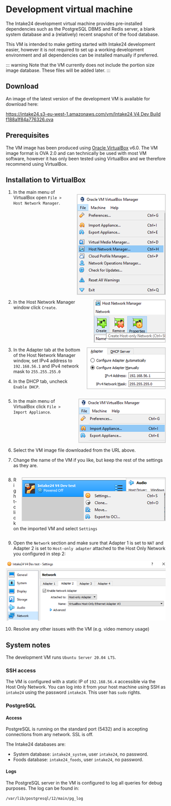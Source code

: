 # Development virtual machine

The Intake24 development virtual machine provides pre-installed dependencies such as the PostgreSQL DBMS 
and Redis server, a blank system database and a (relatively) recent snapshot of the food database.   

This VM is intended to make getting started with Intake24 development easier, however it is not required to
set up a working development environment and all dependencies can be installed manually if preferred.

::: warning
Note that the VM currently does not include the portion size image database. These files will be added later.
:::

## Download
 
An image of the latest version of the development VM is available for download here:
 
[https://intake24.s3-eu-west-1.amazonaws.com/vm/Intake24 V4 Dev Build f188a1f84a776326.ova](https://intake24.s3-eu-west-1.amazonaws.com/vm/Intake24+V4+Dev+Build+f188a1f84a776326.ova)

## Prerequisites

The VM image has been produced using [Oracle VirtualBox](https://www.virtualbox.org) v6.0. The VM image format
is OVA 2.0 and can technically be used with most VM software, however it has only been tested using VirtualBox
and we therefore recommend using VirtualBox.

## Installation to VirtualBox

<img src="../assets/img/vm/network-manager.png" style="float:right; margin-left: 15px; margin-top: 15px; border: 2px solid lightgrey"/>

1. In the main menu of VirtualBox open `File > Host Network Manager`.

<div style="clear: both;"></div>

<img src="../assets/img/vm/network-manager-2.png" style="float:right; margin-left: 15px; margin-top: 15px; border: 2px solid lightgrey"/> 

2. In the Host Network Manager window click `Create`.

<div style="clear: both;"></div>

<img src="../assets/img/vm/network-manager-3.png" style="float:right; margin-left: 15px; margin-top: 15px; border: 2px solid lightgrey"/>

3. In the Adapter tab at the bottom of the Host Network Manager window, set IPv4 address to `192.168.56.1` and 
IPv4 network mask to `255.255.255.0`

4. In the DHCP tab, uncheck `Enable DHCP`. 

<div style="clear: both;"></div>

<img src="../assets/img/vm/import.png" style="float:right; margin-left: 15px; margin-top: 15px; border: 2px solid lightgrey"/>

5. In the main menu of VirtualBox click `File > Import Appliance`.

<div style="clear: both;"></div>

6. Select the VM image file downloaded from the URL above.

7. Change the name of the VM if you like, but keep the rest of the settings as they are. 

<div style="clear: both;"></div>

<img src="../assets/img/vm/settings.png" style="float:right; margin-left: 15px; margin-top: 15px; border: 2px solid lightgrey"/>

8. Right-click on the imported VM and select `Settings`

<div style="clear: both;"></div>
 
9. Open the `Network` section and make sure that Adapter 1 is set to `NAT` and Adapter 2 is set to `Host-only adapter` 
attached to the Host Only Network you configured in step 2:

![VM settings](../assets/img/vm/settings-2.png)

10. Resolve any other issues with the VM (e.g. video memory usage)

## System notes

The development VM runs `Ubuntu Server 20.04 LTS`.

### SSH access 

The VM is configured with a static IP of `192.168.56.4` accessible via the Host Only Network. You can log into
it from your host machine using SSH as `intake24` using the password `intake24`. This user has `sudo` rights. 

### PostgreSQL

#### Access

PostgreSQL is running on the standard port (5432) and is accepting connections from any network. SSL is off. 

The Intake24 databases are:

- System database: `intake24_system`, user `intake24`, no password.
- Foods database: `intake24_foods`, user `intake24`, no password.

#### Logs
 
The PostgreSQL server in the VM is configured to log all queries for debug purposes. The log can be found in:

`/var/lib/postgresql/12/main/pg_log`
